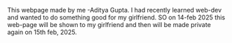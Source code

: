 This webpage made by me -Aditya Gupta. I had recently learned web-dev and wanted to do something good for my girlfriend. SO on 14-feb 2025 this web-page will be shown to my girlfriend and then will be made private again on 15th feb, 2025.
